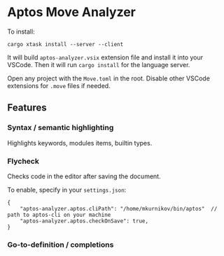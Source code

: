 # Aptos Move Analyzer

To install:

```
cargo xtask install --server --client
```

It will build `aptos-analyzer.vsix` extension file and install it into your VSCode.
Then it will run `cargo install` for the language server. 

Open any project with the `Move.toml` in the root. Disable other VSCode extensions for `.move` files if needed.  

## Features

### Syntax / semantic highlighting

Highlights keywords, modules items, builtin types. 

### Flycheck

Checks code in the editor after saving the document.

To enable, specify in your `settings.json`: 
```json5
{
    "aptos-analyzer.aptos.cliPath": "/home/mkurnikov/bin/aptos"  // path to aptos-cli on your machine
    "aptos-analyzer.aptos.checkOnSave": true,
}
```

### Go-to-definition / completions


